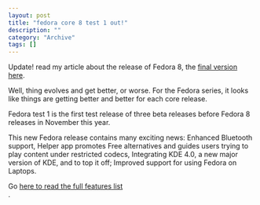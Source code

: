 ```yaml
--- 
layout: post 
title: "fedora core 8 test 1 out!"
description: ""
category: "Archive"
tags: []
---  
```

<p>Update! read my article about the release of Fedora 8, the <a href="http://phun-ky.net/2007/11/fedora-8-released">final version here</a>.</p> <p>Well, thing evolves and get better, or worse. For the Fedora series, it looks like things are getting better and better for each core release.</p> <p>Fedora test 1 is the first test release of three beta releases before Fedora 8 releases in November this year.</p> <p>This new Fedora release contains many exciting news: Enhanced Bluetooth support, Helper app promotes Free alternatives and guides users trying to play content under restricted codecs, Integrating KDE 4.0, a new major version of KDE, and to top it off; Improved support for using Fedora on Laptops. </p> <p>Go <a href="http://fedoraproject.org/wiki/Releases/8/FeatureList">here to read the full features list</a> <br/>.</p> 
